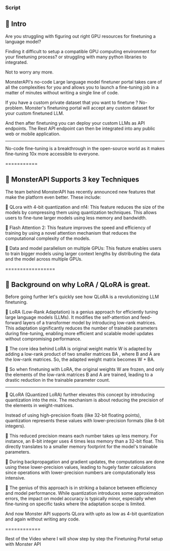 ### Script

## 📌  Intro

Are you struggling with figuring out right GPU resources for finetuning a language model?

Finding it difficult to setup a compatible GPU computing environment for your finetuning process? or struggling with many python libraries to integrated.

Not to worry any more.

MonsterAPI's no-code Large language model finetuner portal takes care of all the complexities for you and allows you to launch a fine-tuning job in a matter of minutes without writing a single line of code.

If you have a custom private dataset that you want to finetune ? No-problem. Monster's finetuning portal will accept any custom dataset for your custom finetuned LLM.

And then after finetuning you can deploy your custom LLMs as API endpoints. The Rest API endpoint can then be integrated into any public web or mobile application.

------

No-code fine-tuning is a breakthrough in the open-source world as it makes fine-tuning 10x more accessible to everyone.

===========

## 📌 MonsterAPI Supports 3 key Techniques

The team behind MonsterAPI has recently announced new features that make the platform even better. These include:

📌 QLora with 4-bit quantization and nf4: This feature reduces the size of the models by compressing them using quantization techniques. This allows users to fine-tune larger models using less memory and bandwidth.

📌 Flash Attention 2: This feature improves the speed and efficiency of training by using a novel attention mechanism that reduces the computational complexity of the models.

📌 Data and model parallelism on multiple GPUs: This feature enables users to train bigger models using larger context lengths by distributing the data and the model across multiple GPUs.


=================

## 📌 Background on why LoRA / QLoRA is great.

Before going further let's quickly see how QLoRA is a revolutionizing LLM finetuning.

📌 LoRA (Low-Rank Adaptation) is a genius approach for efficiently tuning large language models (LLMs). It modifies the self-attention and feed-forward layers of a transformer model by introducing low-rank matrices. This adaptation significantly reduces the number of trainable parameters during fine-tuning, enabling more efficient and scalable model updates without compromising performance.

📌 The core idea behind LoRA is original weight matrix  W  is adapted by adding a low-rank product of two smaller matrices  BA , where  B  and  A  are the low-rank matrices. So, the adapted weight matrix becomes  W + BA.

📌 So when finetuning with LoRA, the original weights  W  are frozen, and only the elements of the low-rank matrices  B  and  A  are trained, leading to a drastic reduction in the trainable parameter count.

---------

📌 QLoRA (Quantized LoRA) further elevates this concept by introducing quantization into the mix. The mechanism is about reducing the precision of the elements in weight-matrices.

Instead of using high-precision floats (like 32-bit floating points), quantization represents these values with lower-precision formats (like 8-bit integers).

📌 This reduced precision means each number takes up less memory. For instance, an 8-bit integer uses 4 times less memory than a 32-bit float. This directly translates to a smaller memory footprint for the model's trainable parameters.

📌 During backpropagation and gradient updates, the computations are done using these lower-precision values, leading to hugely faster calculations since operations with lower-precision numbers are computationally less intensive.

📌 The genius of this approach is in striking a balance between efficiency and model performance. While quantization introduces some approximation errors, the impact on model accuracy is typically minor, especially when fine-tuning on specific tasks where the adaptation scope is limited.

And now Monster API supports QLora with upto as low as 4-bit quantization and again without writing any code.

============

Rest of the Video where I will show step by step the Finetuning Portal setup with Monster API